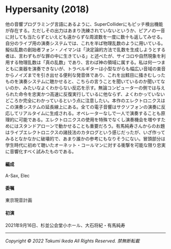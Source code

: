 # Hypersanity (2018)

他の音響プログラミング言語にあるように、SuperColliderにもピッチ検出機能が存在する。ただしその出力はあまり洗練されていないというか、ピアノの一音に対しても当たらずといえども遠からずな周波数を一度に数十も返してみせる。自分のライブ用の演奏システムでは、これを半ば物理乱数のように用いている。擬似乱数の創始者フォン・ノイマンは「決定論的方法で乱数を生成しようとする者は、言わずもがな罪の中に生きている」と述べたが、サイコロや自然現象を利用する物理乱数は「真の乱数」であり、言わば神の領域に属する。私は何一つまともに楽器を演奏できないが、トラベルギターは小型ながらも幅広い音域の楽音からノイズまでを引き出せる便利な発音体であり、これを出鱈目に掻きむしったものを演奏システムに聴かせると、こちらの言うことを聞いているのか聞いてないのか、みたいなよくわからない反応を示す。無論コンピューターの側では与えられた命令を忠実かつ高速に反復実行しているに他ならず、よくわかっていないどころか完全にわかっているという点に注意したい。本作のエレクトロニクスはこの演奏システムの延長線上にある。全ての電子音響はサクソフォンの演奏に反応してリアルタイムに生成される。オペレーターなしで一人で演奏することも原理的に可能である。エレクトロニクスの使用を特殊でなくし演奏機会を増やすためにはスタンドアローンで動かせることも重要だろう。有馬純寿さんからのお題はライブエレクトロニクスの諸技法のカタログという感じだったが、いざ作ってみるとなかなかに破壊的で、あまり誰かの参考にもなりそうにない。冒頭部分は学生時代に初めて聴いたオーネット・コールマンに対する衝撃を可能な限り忠実に音響化すべく試みたものである。

#### 編成
A-Sax, Elec

#### 委嘱
東京現音計画

#### 初演
2021年9月16日、杉並公会堂小ホール、大石将紀・有馬純寿

---
*Copyright © 2022 Takumi Ikeda All Rights Reserved. 禁無断転載*
